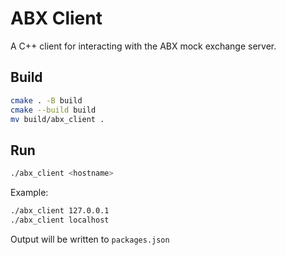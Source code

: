 # ABX Client

A C++ client for interacting with the ABX mock exchange server.

## Build

```sh
cmake . -B build
cmake --build build
mv build/abx_client .
```

## Run

```sh
./abx_client <hostname>
```

Example:

```sh
./abx_client 127.0.0.1
./abx_client localhost
```

Output will be written to `packages.json`
